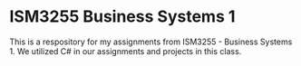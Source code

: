 # ISM3255 Business Systems 1

This is a respository for my assignments from ISM3255 - Business Systems 1. We utilized C# in our assignments and projects in this class. 
